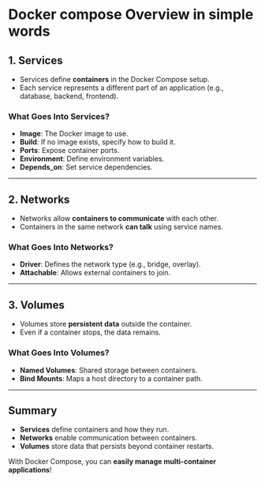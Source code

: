 # Docker compose Overview in simple words

## **1. Services**  
- Services define **containers** in the Docker Compose setup.  
- Each service represents a different part of an application (e.g., database, backend, frontend).  

### **What Goes Into Services?**  
- **Image**: The Docker image to use.  
- **Build**: If no image exists, specify how to build it.  
- **Ports**: Expose container ports.  
- **Environment**: Define environment variables.  
- **Depends_on**: Set service dependencies.  

---

## **2. Networks**  
- Networks allow **containers to communicate** with each other.  
- Containers in the same network **can talk** using service names.  

### **What Goes Into Networks?**  
- **Driver**: Defines the network type (e.g., bridge, overlay).  
- **Attachable**: Allows external containers to join.  

---

## **3. Volumes**  
- Volumes store **persistent data** outside the container.  
- Even if a container stops, the data remains.  

### **What Goes Into Volumes?**  
- **Named Volumes**: Shared storage between containers.  
- **Bind Mounts**: Maps a host directory to a container path.  

---

## **Summary**  
- **Services** define containers and how they run.  
- **Networks** enable communication between containers.  
- **Volumes** store data that persists beyond container restarts.  

With Docker Compose, you can **easily manage multi-container applications**! 
